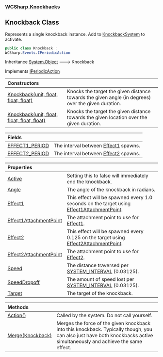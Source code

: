 ### [WCSharp.Knockbacks](WCSharp.Knockbacks.md 'WCSharp.Knockbacks')

## Knockback Class

Represents a single knockback instance. Add to [KnockbackSystem](WCSharp.Knockbacks.KnockbackSystem.md 'WCSharp.Knockbacks.KnockbackSystem') to activate.

```csharp
public class Knockback :
WCSharp.Events.IPeriodicAction
```

Inheritance [System.Object](https://docs.microsoft.com/en-us/dotnet/api/System.Object 'System.Object') &#129106; Knockback

Implements [IPeriodicAction](../WCSharp.Events/WCSharp.Events.IPeriodicAction.md 'WCSharp.Events.IPeriodicAction')

| Constructors | |
| :--- | :--- |
| [Knockback(unit, float, float, float)](WCSharp.Knockbacks.Knockback.Knockback(War3Api.Common.unit,float,float,float).md 'WCSharp.Knockbacks.Knockback.Knockback(War3Api.Common.unit, float, float, float)') | Knocks the target the given distance towards the given angle (in degrees) over the given duration. |
| [Knockback(unit, float, float, float, float)](WCSharp.Knockbacks.Knockback.Knockback(War3Api.Common.unit,float,float,float,float).md 'WCSharp.Knockbacks.Knockback.Knockback(War3Api.Common.unit, float, float, float, float)') | Knocks the target the given distance towards the given location over the given duration. |

| Fields | |
| :--- | :--- |
| [EFFECT1_PERIOD](WCSharp.Knockbacks.Knockback.EFFECT1_PERIOD.md 'WCSharp.Knockbacks.Knockback.EFFECT1_PERIOD') | The interval between [Effect1](WCSharp.Knockbacks.Knockback.Effect1.md 'WCSharp.Knockbacks.Knockback.Effect1') spawns. |
| [EFFECT2_PERIOD](WCSharp.Knockbacks.Knockback.EFFECT2_PERIOD.md 'WCSharp.Knockbacks.Knockback.EFFECT2_PERIOD') | The interval between [Effect2](WCSharp.Knockbacks.Knockback.Effect2.md 'WCSharp.Knockbacks.Knockback.Effect2') spawns. |

| Properties | |
| :--- | :--- |
| [Active](WCSharp.Knockbacks.Knockback.Active.md 'WCSharp.Knockbacks.Knockback.Active') | Setting this to false will immediately end the knockback. |
| [Angle](WCSharp.Knockbacks.Knockback.Angle.md 'WCSharp.Knockbacks.Knockback.Angle') | The angle of the knockback in radians. |
| [Effect1](WCSharp.Knockbacks.Knockback.Effect1.md 'WCSharp.Knockbacks.Knockback.Effect1') | This effect will be spawned every 1.0 seconds on the target using [Effect1AttachmentPoint](WCSharp.Knockbacks.Knockback.Effect1AttachmentPoint.md 'WCSharp.Knockbacks.Knockback.Effect1AttachmentPoint'). |
| [Effect1AttachmentPoint](WCSharp.Knockbacks.Knockback.Effect1AttachmentPoint.md 'WCSharp.Knockbacks.Knockback.Effect1AttachmentPoint') | The attachment point to use for [Effect1](WCSharp.Knockbacks.Knockback.Effect1.md 'WCSharp.Knockbacks.Knockback.Effect1'). |
| [Effect2](WCSharp.Knockbacks.Knockback.Effect2.md 'WCSharp.Knockbacks.Knockback.Effect2') | This effect will be spawned every 0.125 on the target using [Effect2AttachmentPoint](WCSharp.Knockbacks.Knockback.Effect2AttachmentPoint.md 'WCSharp.Knockbacks.Knockback.Effect2AttachmentPoint'). |
| [Effect2AttachmentPoint](WCSharp.Knockbacks.Knockback.Effect2AttachmentPoint.md 'WCSharp.Knockbacks.Knockback.Effect2AttachmentPoint') | The attachment point to use for [Effect2](WCSharp.Knockbacks.Knockback.Effect2.md 'WCSharp.Knockbacks.Knockback.Effect2'). |
| [Speed](WCSharp.Knockbacks.Knockback.Speed.md 'WCSharp.Knockbacks.Knockback.Speed') | The distance traversed per [SYSTEM_INTERVAL](../WCSharp.Events/WCSharp.Events.PeriodicEvents.SYSTEM_INTERVAL.md 'WCSharp.Events.PeriodicEvents.SYSTEM_INTERVAL') (0.03125). |
| [SpeedDropoff](WCSharp.Knockbacks.Knockback.SpeedDropoff.md 'WCSharp.Knockbacks.Knockback.SpeedDropoff') | The amount of speed lost per [SYSTEM_INTERVAL](../WCSharp.Events/WCSharp.Events.PeriodicEvents.SYSTEM_INTERVAL.md 'WCSharp.Events.PeriodicEvents.SYSTEM_INTERVAL') (0.03125). |
| [Target](WCSharp.Knockbacks.Knockback.Target.md 'WCSharp.Knockbacks.Knockback.Target') | The target of the knockback. |

| Methods | |
| :--- | :--- |
| [Action()](WCSharp.Knockbacks.Knockback.Action().md 'WCSharp.Knockbacks.Knockback.Action()') | Called by the system. Do not call yourself. |
| [Merge(Knockback)](WCSharp.Knockbacks.Knockback.Merge(WCSharp.Knockbacks.Knockback).md 'WCSharp.Knockbacks.Knockback.Merge(WCSharp.Knockbacks.Knockback)') | Merges the force of the given knockback into this knockback. Typically though, you can also just have both knockbacks active simultaneously and achieve the same effect. |
